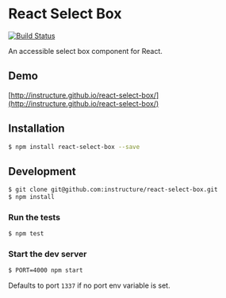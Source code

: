 # React Select Box

[![Build Status](https://travis-ci.org/instructure/react-select-box.svg?branch=master)](https://travis-ci.org/instructure/react-select-box)

An accessible select box component for React.

## Demo

[http://instructure.github.io/react-select-box/](http://instructure.github.io/react-select-box/)


## Installation

```bash
$ npm install react-select-box --save
```

## Development

```bash
$ git clone git@github.com:instructure/react-select-box.git
$ npm install
```

### Run the tests

```bash
$ npm test
```

### Start the dev server

```bash
$ PORT=4000 npm start
```

Defaults to port `1337` if no port env variable is set.

